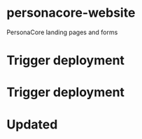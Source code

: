 # personacore-website
PersonaCore landing pages and forms
# Trigger deployment
# Trigger deployment
# Updated

